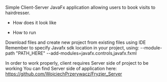 Simple Client-Server JavaFx application allowing users to book visits to hairdresser.

* How does it look like


* How to run

Download files and create new project from existing files using IDE
Remember to specify Javafx sdk location in your project, using: --module-path "PATH_HERE" --add-modules=javafx.controls,javafx.fxml

In order to work properly, client requires Server side of project to be working 
You can find Server side of application here: https://github.com/WojciechPrzerywacz/Fryzjer_Server
